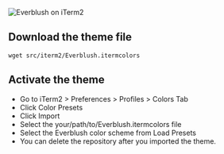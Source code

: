 ![Everblush on iTerm2](https://user-images.githubusercontent.com/6701068/186031919-563bbe93-7e65-42c6-87bd-304da7c6aad2.png)


## Download the theme file
`wget src/iterm2/Everblush.itermcolors`

## Activate the theme
- Go to iTerm2 > Preferences > Profiles > Colors Tab
- Click Color Presets
- Click Import
- Select the your/path/to/Everblush.itermcolors file
- Select the Everblush color scheme from Load Presets
- You can delete the repository after you imported the theme.

